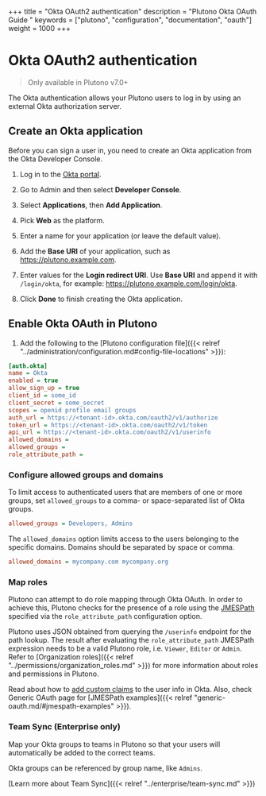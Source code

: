 +++
title = "Okta OAuth2 authentication"
description = "Plutono Okta OAuth Guide "
keywords = ["plutono", "configuration", "documentation", "oauth"]
weight = 1000
+++

# Okta OAuth2 authentication

> Only available in Plutono v7.0+

The Okta authentication allows your Plutono users to log in by using an external Okta authorization server.

## Create an Okta application

Before you can sign a user in, you need to create an Okta application from the Okta Developer Console.

1. Log in to the [Okta portal](https://login.okta.com/).

1. Go to Admin and then select **Developer Console**.

1. Select **Applications**, then **Add Application**.

1. Pick **Web** as the platform.

1. Enter a name for your application (or leave the default value).

1. Add the **Base URI** of your application, such as https://plutono.example.com.

1. Enter values for the **Login redirect URI**. Use **Base URI** and append it with `/login/okta`, for example: https://plutono.example.com/login/okta.

1. Click **Done** to finish creating the Okta application.

## Enable Okta OAuth in Plutono

1. Add the following to the [Plutono configuration file]({{< relref "../administration/configuration.md#config-file-locations" >}}):

```ini
[auth.okta]
name = Okta
enabled = true
allow_sign_up = true
client_id = some_id
client_secret = some_secret
scopes = openid profile email groups
auth_url = https://<tenant-id>.okta.com/oauth2/v1/authorize
token_url = https://<tenant-id>.okta.com/oauth2/v1/token
api_url = https://<tenant-id>.okta.com/oauth2/v1/userinfo
allowed_domains =
allowed_groups =
role_attribute_path =
```

### Configure allowed groups and domains

To limit access to authenticated users that are members of one or more groups, set `allowed_groups`
to a comma- or space-separated list of Okta groups.

```ini
allowed_groups = Developers, Admins
```

The `allowed_domains` option limits access to the users belonging to the specific domains. Domains should be separated by space or comma.

```ini
allowed_domains = mycompany.com mycompany.org
```

### Map roles

Plutono can attempt to do role mapping through Okta OAuth. In order to achieve this, Plutono checks for the presence of a role using the [JMESPath](http://jmespath.org/examples.html) specified via the `role_attribute_path` configuration option.

Plutono uses JSON obtained from querying the `/userinfo` endpoint for the path lookup. The result after evaluating the `role_attribute_path` JMESPath expression needs to be a valid Plutono role, i.e. `Viewer`, `Editor` or `Admin`. Refer to [Organization roles]({{< relref "../permissions/organization_roles.md" >}}) for more information about roles and permissions in Plutono.

Read about how to [add custom claims](https://developer.okta.com/docs/guides/customize-tokens-returned-from-okta/add-custom-claim/) to the user info in Okta. Also, check Generic OAuth page for [JMESPath examples]({{< relref "generic-oauth.md/#jmespath-examples" >}}).

### Team Sync (Enterprise only)

Map your Okta groups to teams in Plutono so that your users will automatically be added to
the correct teams.

Okta groups can be referenced by group name, like `Admins`.

[Learn more about Team Sync]({{< relref "../enterprise/team-sync.md" >}})
